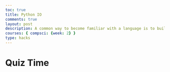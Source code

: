 ```yaml
---
toc: true
title: Python IO
comments: true
layout: post
description: A common way to become familiar with a language is to build a calculator.  This calculator shows off button with actions.
courses: { compsci: {week: 2} }
type: hacks
---
```

<!DOCTYPE html>
<html lang="en">
<head>
  <meta charset="UTF-8">
  <meta name="viewport" content="width=device-width, initial-scale=1.0">
  <title>Quiz</title>
</head>
<body>
  <h1>Quiz Time</h1>
  <p id="output"></p>
  <script>
    const outputElement = document.getElementById("output");
    const questions = 3;
    let correct = 0;

    function questionWithResponse(prompt, callback) {
      const response = prompt(prompt + "\n");
      callback(response);
    }

    questionWithResponse("Are you ready to take a test?", function (response) {
      response = response.toLowerCase();
      if (response === "yes" || response === "y") {
        askQuestion1();
      } else {
        outputElement.textContent = "Test cancelled.";
      }
    });

    function askQuestion1() {
      questionWithResponse("What command is used to include other functions that were previously developed?", function (response) {
        response = response.toLowerCase();
        if (response === "import") {
          outputElement.textContent = response + " is correct!";
          correct++;
        } else {
          outputElement.textContent = response + " is incorrect!";
        }
        askQuestion2();
      });
    }

    function askQuestion2() {
      questionWithResponse("What command is used to evaluate correct or incorrect response in this example?", function (response) {
        response = response.toLowerCase();
        if (response === "if") {
          outputElement.textContent = response + " is correct!";
          correct++;
        } else {
          outputElement.textContent = response + " is incorrect!";
        }
        askQuestion3();
      });
    }

    function askQuestion3() {
      questionWithResponse("Each 'if' command contains an '_________' to determine a true or false condition?", function (response) {
        response = response.toLowerCase();
        if (response === "expression") {
          outputElement.textContent = response + " is correct!";
          correct++;
        } else {
          outputElement.textContent = response + " is incorrect!";
        }
        displayScore();
      });
    }

    function displayScore() {
      outputElement.textContent = "You scored " + correct + "/" + questions;
    }
  </script>
</body>
</html>
